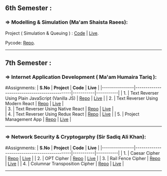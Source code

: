 ## 6th Semester :
### => Modelling & Simulation (Ma'am Shaista Raees):
 Project ( Simulation & Queuing ) : [Code](https://github.com/Yumna0019/Simulation-Project)  | [Live](https://queue-simulator-y.netlify.app/).
 
 Pycode: [Repo](https://github.com/Yumna0019/simulator).
 
---

## 7th Semester :
### => Internet Application Development ( Ma'am Humaira Tariq ):
#Assignments:
| **S.No**    | **Project**                              | **Code**    | **Live**  |
|----------------|----------------------------------------------|-----------|-----------|
| 1.  | Text Reverser Using Plain JavaScript (Vanilla JS) | [Repo](https://github.com/Yumna0019/TextReverser-Plain-JavaScript-Vanilla-JS-) | [Live](https://tr-js.netlify.app/) |
| 2.  | Text Reverser Using Modern React | [Repo](https://github.com/Yumna0019/TextReverser-Modern-React) | [Live](https://tr-modern-react.netlify.app/) |  
| 3.  | Text Reverser Using Native React | [Repo](https://github.com/Yumna0019/TextReverser-Native_React) | [Live](https://tr-native-react.netlify.app/) |  
| 4.  | Text Reverser Using Redux React | [Repo](https://github.com/Yumna0019/TextReverser-Redux-React) | [Live](https://tr-redux-react.netlify.app/) | 
| 5.  | Project Management App | [Repo](https://github.com/Yumna0019/Project-Management) | [Live](https://iadprojectmanagement.vercel.app/) |


---

### => Network Security & Cryptogarphy (Sir Sadiq Ali Khan):
#Assignments:
| **S.No**    | **Project**                              | **Code**    | **Live**  |
|----------------|----------------------------------------------|-----------|-----------|
| 1.  | Caesar Cipher | [Repo](https://github.com/Yumna0019/Caesar-Cipher-App) | [Live](https://caesar-cipher-y.netlify.app/) |
| 2.  | OPT Cipher | [Repo](https://github.com/Yumna0019/OTP-Cipher) | [Live](https://otp-cipher.netlify.app/) |
| 3.  | Rail Fence Cipher | [Repo](https://github.com/Yumna0019/Rail-Fence-Cipher) | [Live](https://rail-fence-algo.netlify.app/) |
| 4.  | Columnar Transposition Cipher | [Repo](https://github.com/Yumna0019/Columnar-Transposition-Cipher) | [Live](https://columnar-tranpo-algo.netlify.app/) |

---
